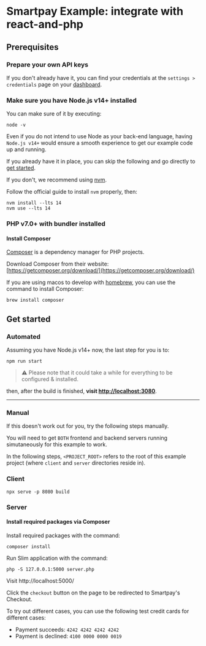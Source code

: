 # Smartpay Example: integrate with react-and-php

## Prerequisites

### Prepare your own API keys

If you don't already have it, you can find your credentials at the `settings > credentials` page on your [dashboard](https://dashboard.smartpay.co/settings/credentials).

### Make sure you have Node.js v14+ installed

You can make sure of it by executing:

```shell
node -v
```

Even if you do not intend to use Node as your back-end language, having `Node.js v14+` would ensure a smooth experience to get our example code up and running.

If you already have it in place, you can skip the following and go directly to [get started](#get-started).

If you don't, we recommend using [nvm](https://github.com/nvm-sh/nvm).

Follow the official guide to install `nvm` properly, then:

```shell
nvm install --lts 14
nvm use --lts 14
```
### PHP v7.0+ with bundler installed

#### Install Composer

[Composer](https://getcomposer.org/) is a dependency manager for PHP projects.

Download Composer from their website: [https://getcomposer.org/download/](https://getcomposer.org/download/)

If you are using macos to develop with [homebrew](https://docs.brew.sh/), you can use the command to install Composer:

```shell
brew install composer
```

## Get started

### Automated

Assuming you have Node.js v14+ now, the last step for you is to:

```shell
npm run start
```

> :warning: Please note that it could take a while for everything to be configured & installed.

then, after the build is finished, **visit [http://localhost:3080](http://localhost:3080)**.

---

### Manual

If this doesn't work out for you, try the following steps manually.

You will need to get `BOTH` frontend and backend servers running simutaneously for this example to work.

In the following steps, `<PROJECT_ROOT>` refers to the root of this example project (where `client` and `server` directories reside in).

### Client

```shell
npx serve -p 8080 build
```

### Server

#### Install required packages via Composer

Install required packages with the command:

```shell
composer install
```

Run Slim application with the command:

```sheel
php -S 127.0.0.1:5000 server.php
```

Visit http://localhost:5000/

Click the `checkout` button on the page to be redirected to Smartpay's Checkout.

To try out different cases, you can use the following test credit cards for different cases:

- Payment succeeds: `4242 4242 4242 4242`
- Payment is declined: `4100 0000 0000 0019`
